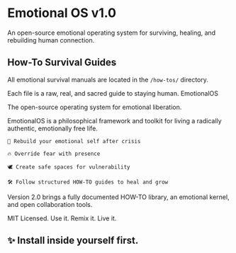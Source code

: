 # Emotional OS v1.0

An open-source emotional operating system for surviving, healing, and rebuilding human connection.

## How-To Survival Guides
All emotional survival manuals are located in the `/how-tos/` directory.

Each file is a raw, real, and sacred guide to staying human.
EmotionalOS

The open-source operating system for emotional liberation.

EmotionalOS is a philosophical framework and toolkit for living a radically authentic, emotionally free life.

    🌱 Rebuild your emotional self after crisis

    🔥 Override fear with presence

    🕊️ Create safe spaces for vulnerability

    🛠️ Follow structured HOW-TO guides to heal and grow

Version 2.0 brings a fully documented HOW-TO library, an emotional kernel, and open collaboration tools.

MIT Licensed. Use it. Remix it. Live it.

✨ Install inside yourself first.
---
